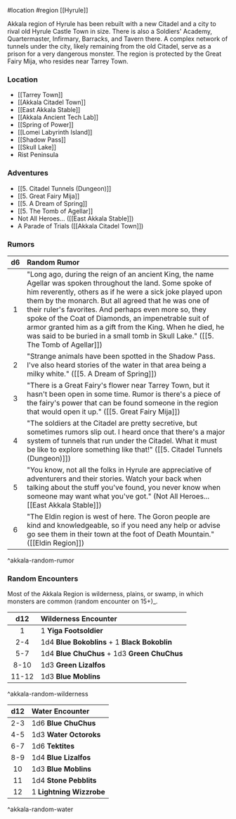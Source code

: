 #location #region [[Hyrule]]

Akkala region of Hyrule has been rebuilt with a new Citadel and a city to rival old Hyrule Castle Town in size. There is also a Soldiers' Academy, Quartermaster, Infirmary, Barracks, and Tavern there. A complex network of tunnels under the city, likely remaining from the old Citadel, serve as a prison for a very dangerous monster. The region is protected by the Great Fairy Mija, who resides near Tarrey Town.

### Location

- [[Tarrey Town]]
- [[Akkala Citadel Town]]
- [[East Akkala Stable]]
- [[Akkala Ancient Tech Lab]]
- [[Spring of Power]]
- [[Lomei Labyrinth Island]]
- [[Shadow Pass]]
- [[Skull Lake]]
- Rist Peninsula

### Adventures

* [[5. Citadel Tunnels (Dungeon)]]
* [[5. Great Fairy Mija]]
* [[5. A Dream of Spring]]
* [[5. The Tomb of Agellar]]
* Not All Heroes... ([[East Akkala Stable]])
* A Parade of Trials ([[Akkala Citadel Town]])

### Rumors

| d6  | Random Rumor                                                                                                                                                                                                                                                                                                                                                                                                                                                                                     |
|:---:|:------------------------------------------------------------------------------------------------------------------------------------------------------------------------------------------------------------------------------------------------------------------------------------------------------------------------------------------------------------------------------------------------------------------------------------------------------------------------------------------------ |
|  1  | "Long ago, during the reign of an ancient King, the name Agellar was spoken throughout the land. Some spoke of him reverently, others as if he were a sick joke played upon them by the monarch. But all agreed that he was one of their ruler's favorites. And perhaps even more so, they spoke of the Coat of Diamonds, an impenetrable suit of armor granted him as a gift from the King. When he died, he was said to be buried in a small tomb in Skull Lake." ([[5. The Tomb of Agellar]]) |
|  2  | "Strange animals have been spotted in the Shadow Pass. I've also heard stories of the water in that area being a milky white." ([[5. A Dream of Spring]])                                                                                                                                                                                                                                                                                                                                        |
|  3  | "There is a Great Fairy's flower near Tarrey Town, but it hasn't been open in some time. Rumor is there's a piece of the fairy's power that can be found someone in the region that would open it up." ([[5. Great Fairy Mija]])                                                                                                                                                                                                                                                                 |
|  4  | "The soldiers at the Citadel are pretty secretive, but sometimes rumors slip out. I heard once that there's a major system of tunnels that run under the Citadel. What it must be like to explore something like that!" ([[5. Citadel Tunnels (Dungeon)]])                                                                                                                                                                                                                                       |
|  5  | "You know, not all the folks in Hyrule are appreciative of adventurers and their stories. Watch your back when talking about the stuff you've found, you never know when someone may want what you've got." (Not All Heroes... [[East Akkala Stable]])                                                                                                                                                                                                                                           |
|  6  | "The Eldin region is west of here. The Goron people are kind and knowledgeable, so if you need any help or advise go see them in their town at the foot of Death Mountain." ([[Eldin Region]])                                                                                                                                                                                                                                                                                                   |
^akkala-random-rumor

### Random Encounters

Most of the Akkala Region is wilderness, plains, or swamp, in which monsters are common (random encounter on 15+)_.

|  d12  | Wilderness Encounter                          |
|:-----:|:--------------------------------------------- |
|   1   | 1 **Yiga Footsoldier**                        |
|  2-4  | 1d4 **Blue Bokoblins** + 1 **Black Bokoblin** |
|  5-7  | 1d4 **Blue ChuChus** + 1d3 **Green ChuChus**  |
| 8-10  | 1d3 **Green Lizalfos**                        |
| 11-12 | 1d3 **Blue Moblins**                          |
^akkala-random-wilderness

| d12 | Water Encounter          |
|:---:|:------------------------ |
| 2-3 | 1d6 **Blue ChuChus**     |
| 4-5 | 1d3 **Water Octoroks**   |
| 6-7 | 1d6 **Tektites**         |
| 8-9 | 1d4 **Blue Lizalfos**    |
| 10  | 1d3 **Blue Moblins**     |
| 11  | 1d4 **Stone Pebblits**   |
| 12  | 1 **Lightning Wizzrobe** |
^akkala-random-water
